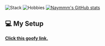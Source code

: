 ![Stack](https://us-east-1.tixte.net/uploads/naymmm.has.rocks/stack.png)
![Hobbies](https://us-east-1.tixte.net/uploads/naymmm.has.rocks/hobbies.png)
[![Naymmm's GitHub stats](https://readme-three-dusky.vercel.app/api?username=naymmmm&show_icons=true&theme=dracula&hide_border=true)](https://github.com/anuraghazra/github-readme-stats)

## 💻 My Setup

[**Click this goofy link.**](https://pcpartpicker.com/user/arx_15m/builds/#view=CMXbt6)

